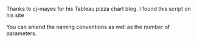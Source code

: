 Thanks to cj-mayes for his Tableau pizza chart blog. I found this script on his site 

You can amend the naming conventions as well as the number of parameters.

